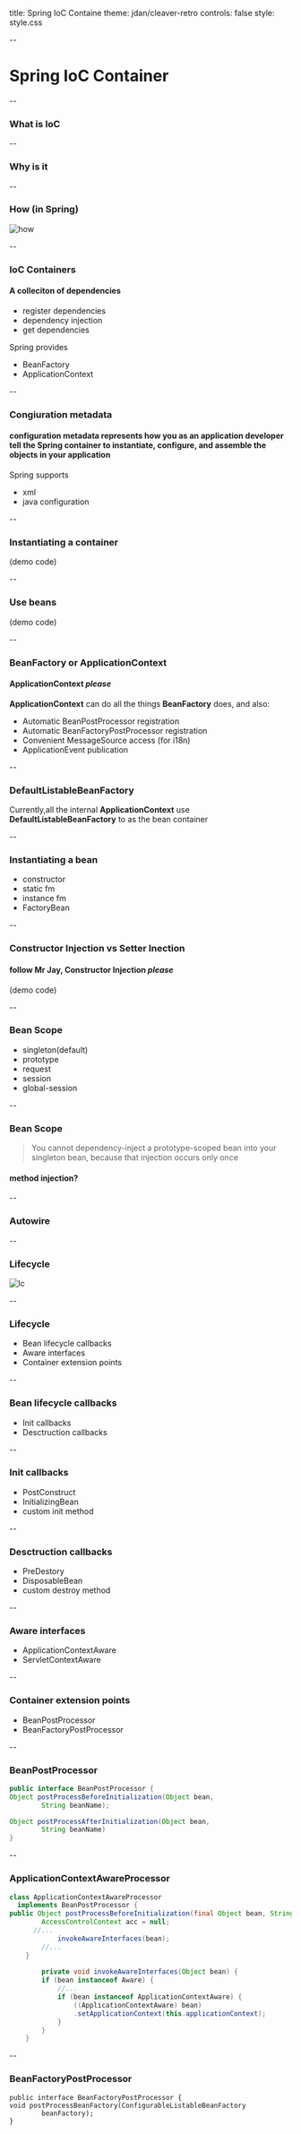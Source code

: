 title: Spring IoC Containe
theme: jdan/cleaver-retro
controls: false
style: style.css

--

# Spring IoC Container

--

### What is IoC

--

### Why is it

--

### How (in Spring)

![how](container.jpg)

--

### IoC Containers
#### A colleciton of dependencies
- register dependencies
- dependency injection
- get dependencies

Spring provides

- BeanFactory
- ApplicationContext

--

### Congiuration metadata
#### configuration metadata represents how you as an application developer tell the Spring container to instantiate, configure, and assemble the objects in your application

Spring supports 

- xml
- java configuration

--

###  Instantiating a container

(demo code)

--

### Use beans

(demo code)

--

### BeanFactory or ApplicationContext
#### ApplicationContext *please* 
**ApplicationContext** can do all the things **BeanFactory** does, and also:

- Automatic BeanPostProcessor registration
- Automatic BeanFactoryPostProcessor registration
- Convenient MessageSource access (for i18n)
- ApplicationEvent publication

--


### DefaultListableBeanFactory
Currently,all the internal **ApplicationContext** use **DefaultListableBeanFactory** to as the bean container

--

###  Instantiating a bean
- constructor
- static fm
- instance fm
- FactoryBean

--

### Constructor Injection vs Setter Inection
#### follow Mr Jay, Constructor Injection *please*

(demo code)

--

### Bean Scope
- singleton(default)
- prototype
- request
- session
- global-session

--

### Bean Scope
> You cannot dependency-inject a prototype-scoped bean into your singleton bean, because that injection occurs only once

#### method injection?

--

### Autowire


--

### Lifecycle

![lc](lc.jpg)

--

### Lifecycle

- Bean lifecycle callbacks
- Aware interfaces
- Container extension points

--

### Bean lifecycle callbacks
- Init callbacks
- Desctruction callbacks

--

### Init callbacks
- PostConstruct 
- InitializingBean
- custom init method

--

### Desctruction callbacks
- PreDestory 
- DisposableBean
- custom destroy method

--

### Aware interfaces
- ApplicationContextAware
- ServletContextAware

--

### Container extension points
- BeanPostProcessor
- BeanFactoryPostProcessor

--

### BeanPostProcessor
```java
public interface BeanPostProcessor {
Object postProcessBeforeInitialization(Object bean, 
		String beanName);

Object postProcessAfterInitialization(Object bean, 
		String beanName) 
}
```

--

### ApplicationContextAwareProcessor

```java
class ApplicationContextAwareProcessor 
  implements BeanPostProcessor {
public Object postProcessBeforeInitialization(final Object bean, String beanName) throws BeansException {
		AccessControlContext acc = null;
      //...
			invokeAwareInterfaces(bean);
		//...
	}
	
		private void invokeAwareInterfaces(Object bean) {
		if (bean instanceof Aware) {
			//...
			if (bean instanceof ApplicationContextAware) {
				((ApplicationContextAware) bean)
				.setApplicationContext(this.applicationContext);
			}
		}
	}
```

--

### BeanFactoryPostProcessor
```
public interface BeanFactoryPostProcessor {
void postProcessBeanFactory(ConfigurableListableBeanFactory 
		beanFactory);
}
```


